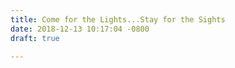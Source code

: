 ```yaml
---
title: Come for the Lights...Stay for the Sights
date: 2018-12-13 10:17:04 -0800
draft: true

---
```

